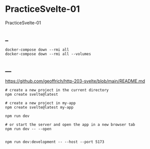 # PracticeSvelte-01
PracticeSvelte-01

## _
```
docker-compose down --rmi all
docker-compose down --rmi all --volumes
```

## __
https://github.com/geoffrich/http-203-svelte/blob/main/README.md
```
# create a new project in the current directory
npm create svelte@latest

# create a new project in my-app
npm create svelte@latest my-app

npm run dev

# or start the server and open the app in a new browser tab
npm run dev -- --open


npm run dev:development -- --host --port 5173
```


